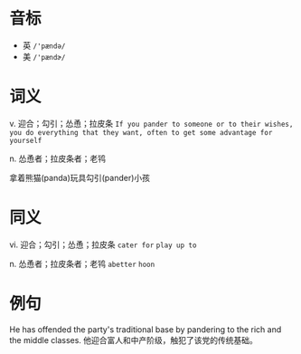 # 音标

- 英 `/'pændə/`
- 美 `/'pændɚ/`

# 词义

v. 迎合；勾引；怂恿；拉皮条
`If you pander to someone or to their wishes, you do everything that they want, often to get some advantage for yourself`

n. 怂恿者；拉皮条者；老鸨




拿着熊猫(panda)玩具勾引(pander)小孩

# 同义

vi. 迎合；勾引；怂恿；拉皮条
`cater for` `play up to`

n. 怂恿者；拉皮条者；老鸨
`abetter` `hoon`

# 例句

He has offended the party's traditional base by pandering to the rich and the middle classes.
他迎合富人和中产阶级，触犯了该党的传统基础。


